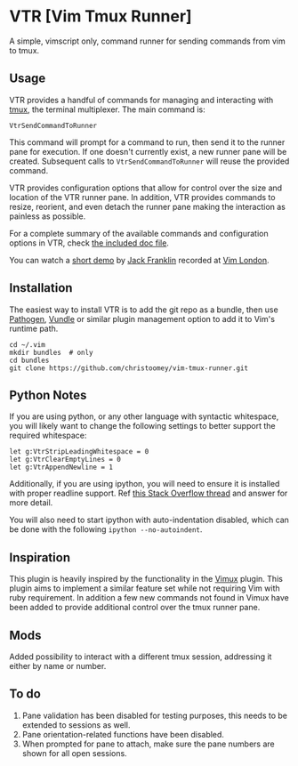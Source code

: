 VTR [Vim Tmux Runner]
=====================

A simple, vimscript only, command runner for sending commands from vim to tmux.

Usage
-----

VTR provides a handful of commands for managing and interacting with [tmux][],
the terminal multiplexer. The main command is:

``` vim
VtrSendCommandToRunner
```

This command will prompt for a command to run, then send it to the runner pane
for execution. If one doesn't currently exist, a new runner pane will be
created. Subsequent calls to `VtrSendCommandToRunner` will reuse the provided
command.

VTR provides configuration options that allow for control over the size and
location of the VTR runner pane. In addition, VTR provides commands to resize,
reorient, and even detach the runner pane making the interaction as painless as
possible.

For a complete summary of the available commands and configuration options in
VTR, check [the included doc file][].

You can watch a [short demo][] by [Jack Franklin][] recorded at [Vim London][].

Installation
------------

The easiest way to install VTR is to add the git repo as a bundle, then use
[Pathogen][], [Vundle][] or similar plugin management option to add it to Vim's
runtime path.

``` shell
cd ~/.vim
mkdir bundles  # only
cd bundles
git clone https://github.com/christoomey/vim-tmux-runner.git
```

Python Notes
------------

If you are using python, or any other language with syntactic whitespace, you
will likely want to change the following settings to better support the
required whitespace:

``` vim
let g:VtrStripLeadingWhitespace = 0
let g:VtrClearEmptyLines = 0
let g:VtrAppendNewline = 1
```

Additionally, if you are using ipython, you will need to ensure it is
installed with proper readline support. Ref [this Stack Overflow thread][] and
answer for more detail.

You will also need to start ipython with auto-indentation disabled, which can
be done with the following `ipython --no-autoindent`.

[this Stack Overflow thread]: http://stackoverflow.com/a/1840304/2751777

Inspiration
-----------

This plugin is heavily inspired by the functionality in the [Vimux][] plugin.
This plugin aims to implement a similar feature set while not requiring Vim
with ruby requirement. In addition a few new commands not found in Vimux have
been added to provide additional control over the tmux runner pane.

[the included doc file]: https://github.com/christoomey/vim-tmux-runner/blob/master/doc/vim-tmux-runner.txt
[Pathogen]: https://github.com/tpope/vim-pathogen
[Vundle]: https://github.com/gmarik/vundle
[tmux]: http://tmux.sourceforge.net/
[Vimux]: https://github.com/benmills/vimux
[short demo]: https://vimeo.com/126420226
[Jack Franklin]: https://github.com/jackfranklin
[Vim London]: http://www.meetup.com/Vim-London/

Mods
----

Added possibility to interact with a different tmux session, addressing it
either by name or number. 

To do
-----

1. Pane validation has been disabled for testing purposes, this needs to be
   extended to sessions as well.
1. Pane orientation-related functions have been disabled. 
1. When prompted for pane to attach, make sure the pane numbers are shown 
   for all open sessions.

